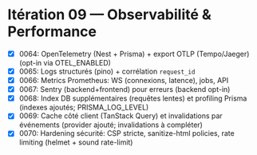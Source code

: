 # Itération 09 — Observabilité & Performance

- [x] 0064: OpenTelemetry (Nest + Prisma) + export OTLP (Tempo/Jaeger) (opt-in via OTEL_ENABLED)
- [x] 0065: Logs structurés (pino) + corrélation `request_id`
- [x] 0066: Metrics Prometheus: WS (connexions, latence), jobs, API
- [x] 0067: Sentry (backend+frontend) pour erreurs (backend opt-in)
- [x] 0068: Index DB supplémentaires (requêtes lentes) et profiling Prisma (indexes ajoutés; PRISMA_LOG_LEVEL)
- [x] 0069: Cache côté client (TanStack Query) et invalidations par événements (provider ajouté; invalidations à compléter)
- [x] 0070: Hardening sécurité: CSP stricte, sanitize-html policies, rate limiting (helmet + sound rate-limit)
